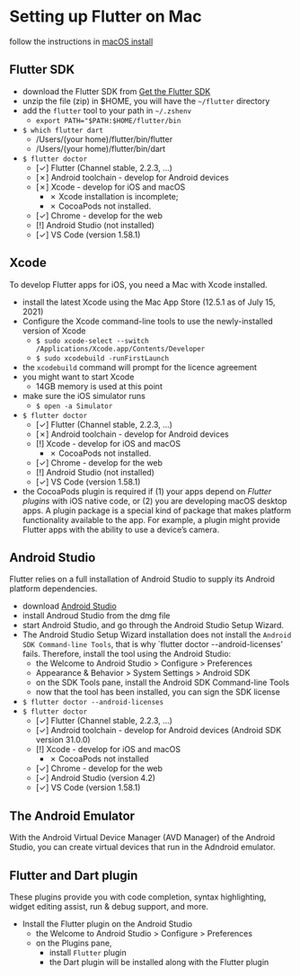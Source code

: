 # Setting up Flutter on Mac

follow the instructions in [macOS install](https://flutter.dev/docs/get-started/install/macos)

## Flutter SDK

- download the Flutter SDK from [Get the Flutter SDK](https://flutter.dev/docs/get-started/install/macos)
- unzip the file (zip) in $HOME, you will have the `~/flutter` directory
- add the `flutter` tool to your path in `~/.zshenv`
  - `export PATH="$PATH:$HOME/flutter/bin`
- `$ which flutter dart`
  - /Users/(your home)/flutter/bin/flutter
  - /Users/(your home)/flutter/bin/dart
- `$ flutter doctor`
  - [✓] Flutter (Channel stable, 2.2.3, ...)
  - [✗] Android toolchain - develop for Android devices
  - [✗] Xcode - develop for iOS and macOS
    - ✗ Xcode installation is incomplete;
    - ✗ CocoaPods not installed.
  - [✓] Chrome - develop for the web
  - [!] Android Studio (not installed)
  - [✓] VS Code (version 1.58.1)

## Xcode

To develop Flutter apps for iOS, you need a Mac with Xcode installed.

- install the latest Xcode using the Mac App Store (12.5.1 as of July 15, 2021)
- Configure the Xcode command-line tools to use the newly-installed version of Xcode
  - `$ sudo xcode-select --switch /Applications/Xcode.app/Contents/Developer`
  - `$ sudo xcodebuild -runFirstLaunch`
- the `xcodebuild` command will prompt for the licence agreement
- you might want to start Xcode
  - 14GB memory is used at this point
- make sure the iOS simulator runs
  - `$ open -a Simulator`
- `$ flutter doctor`
  - [✓] Flutter (Channel stable, 2.2.3, ...)
  - [✗] Android toolchain - develop for Android devices
  - [!] Xcode - develop for iOS and macOS
    - ✗ CocoaPods not installed.
  - [✓] Chrome - develop for the web
  - [!] Android Studio (not installed)
  - [✓] VS Code (version 1.58.1)
- the CocoaPods plugin is required if (1) your apps depend on *Flutter plugins* with iOS native code, or (2) you are developing macOS desktop apps. A plugin package is a special kind of package that makes platform functionality available to the app. For example, a plugin might provide Flutter apps with the ability to use a device’s camera.

## Android Studio

Flutter relies on a full installation of Android Studio to supply its Android platform dependencies.

- download [Android Studio](https://developer.android.com/studio)
- install Androud Studio from the dmg file
- start Android Studio, and go through the Android Studio Setup Wizard.
- The Android Studio Setup Wizard installation does not install the `Android SDK Command-line Tools`, that is why `flutter doctor --android-licenses' fails. Therefore, install the tool using the Android Studio:
  - the Welcome to Android Studio > Configure > Preferences
  - Appearance & Behavior > System Settings > Android SDK
  - on the SDK Tools pane, install the Android SDK Command-line Tools
  - now that the tool has been installed, you can sign the SDK license
- `$ flutter doctor --android-licenses`
- `$ flutter doctor`
  - [✓] Flutter (Channel stable, 2.2.3, ...)
  - [✓] Android toolchain - develop for Android devices (Android SDK version 31.0.0)
  - [!] Xcode - develop for iOS and macOS
    - ✗ CocoaPods not installed
  - [✓] Chrome - develop for the web
  - [✓] Android Studio (version 4.2)
  - [✓] VS Code (version 1.58.1)

## The Android Emulator

With the Android Virtual Device Manager (AVD Manager) of the Android Studio, you can create virtual devices that run in the Adndroid emulator.

## Flutter and Dart plugin

These plugins provide you with code completion, syntax highlighting, widget editing assist, run & debug support, and more.

- Install the Flutter plugin on the Android Studio
  - the Welcome to Android Studio > Configure > Preferences
  - on the Plugins pane,
    - install `Flutter` plugin
    - the Dart plugin will be installed along with the Flutter plugin
